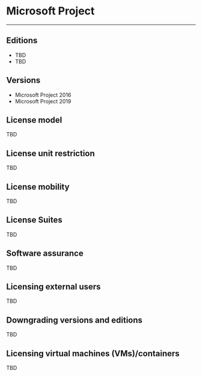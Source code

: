 # Microsoft Project
------------------------
## Editions
- TBD
- TBD

## Versions
- Microsoft Project 2016
- Microsoft Project 2019

## License model
TBD

## License unit restriction
TBD

## License mobility
TBD

## License Suites
TBD

## Software assurance
TBD

## Licensing external users
TBD

## Downgrading versions and editions
TBD

## Licensing virtual machines (VMs)/containers
TBD
